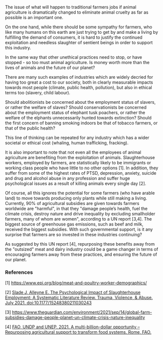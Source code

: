 The issue of what will happen to traditional farmers jobs if animal agriculture is dramatically changed to eliminate animal cruelty as far as possible is an important one.

On the one hand, while there should be some sympathy for farmers, who like many humans on this earth are just trying to get by and make a living by fulfilling the demand of consumers, it is hard to justify the continued exploitation and needless slaughter of sentient beings in order to support this industry.

In the same way that other unethical practices need to stop, or have stopped - so too must animal agriculture. Is money worth more than the lives of animals and the future of our planet?

There are many such examples of industries which are widely decried for having too great a cost to our society, both in clearly measurable impacts towards most people (climate, public health, pollution), but also in ethical terms too (slavery, child labour).

Should abolitionists be concerned about the employment status of slavers, or rather the welfare of slaves? Should conservationists be concerned about the employment status of elephant tusk poachers, or rather the welfare of the elphants unnecessarily hunted towards extinction? Should the first concern of banning smoking indoors be that of tobacco farmers, or that of the public health?

This line of thinking can be repeated for any industry which has a wider societal or ethical cost (whaling, human trafficking, fracking). 

It is also important to note that not even all the employees of animal agriculture are benefiting from the exploitation of animals. Slaughterhouse workers, employed by farmers, are statistically likely to be immigrants or working class people who have little to no other options [1]. In addition, they suffer from some of the highest rates of PTSD, depression, anxiety, suicide and drug and alcohol abuse in any profession and suffer huge psychological issues as a result of killing animals every single day [2].

Of course, all this ignores the potential for some farmers (who have arable land) to move towards producing only plants while still making a living. Currently, 90% of agricultural subsidies are given towards farmers worldwide are "harmful", in that they "damage people’s health, fuel the climate crisis, destroy nature and drive inequality by excluding smallholder farmers, many of whom are women", according to a UN report [3,4]. The biggest source of greenhouse gas emissions, such as beef and milk, received the biggest subsidies. With such governmental support, is it any surprise that farmers are so invested in these industries continuing?

As suggested by this UN report [4], repurposing these benefits away from the "outsized" meat and dairy industry could be a game changer in terms of encouraging farmers away from these practices, and ensuring the future of our planet.

### References

[1] https://www.epi.org/blog/meat-and-poultry-worker-demographics/

[2] [Slade J, Alleyne E. The Psychological Impact of Slaughterhouse Employment: A Systematic Literature Review. Trauma, Violence, & Abuse. July 2021. doi:10.1177/15248380211030243](https://journals.sagepub.com/doi/full/10.1177/15248380211030243)

[3] https://www.theguardian.com/environment/2021/sep/14/global-farm-subsidies-damage-people-planet-un-climate-crisis-nature-inequality

[4] [FAO, UNDP and UNEP. 2021. A multi-billion-dollar opportunity – Repurposing agricultural support to transform food systems. Rome, FAO.](https://www.fao.org/documents/card/en/c/cb6562en)